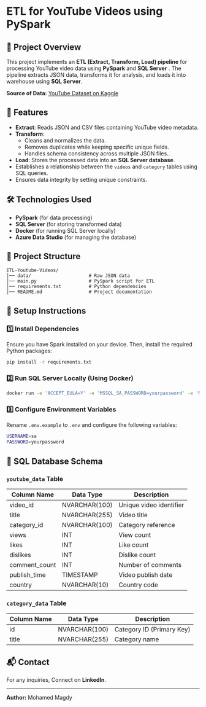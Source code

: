 # ETL for YouTube Videos using PySpark

## 📌 Project Overview
This project implements an **ETL (Extract, Transform, Load) pipeline** for processing YouTube video data using **PySpark** and **SQL Server** . The pipeline extracts JSON data, transforms it for analysis, and loads it into warehouse using **SQL Server**.

**Source of Data:** [YouTube Dataset on Kaggle](https://www.kaggle.com/datasets/datasnaek/youtube-new)

## 🚀 Features
- **Extract**: Reads JSON and CSV files containing YouTube video metadata.
- **Transform**:
  - Cleans and normalizes the data.
  - Removes duplicates while keeping specific unique fields.
  - Handles schema consistency across multiple JSON files..
- **Load**: Stores the processed data into an **SQL Server database**.
- Establishes a relationship between the `videos` and `category` tables using SQL queries.
- Ensures data integrity by setting unique constraints.

## 🛠️ Technologies Used
- **PySpark** (for data processing)
- **SQL Server** (for storing transformed data)
- **Docker** (for running SQL Server locally)
- **Azure Data Studio** (for managing the database)

## 📂 Project Structure
```
ETL-Youtube-Videos/
│── data/                     # Raw JSON data
│── main.py                   # PySpark script for ETL
│── requirements.txt          # Python dependencies
│── README.md                 # Project documentation
```

## 🔧 Setup Instructions
### 1️⃣ Install Dependencies
Ensure you have Spark installed on your device. Then, install the required Python packages:
```sh
pip install -r requirements.txt
```
### 2️⃣ Run SQL Server Locally (Using Docker)
```sh
docker run -e 'ACCEPT_EULA=Y' -e 'MSSQL_SA_PASSWORD=yourpassword' -e 'MSSQL_PID=Developer' -p 1433:1433 --name sqlserver -d mcr.microsoft.com/mssql/server:2022-latest
```
### 3️⃣ Configure Environment Variables
Rename `.env.example` to `.env` and configure the following variables:
```sh
USERNAME=sa
PASSWORD=yourpassword
```

## 📝 SQL Database Schema
### `youtube_data` Table
| Column Name        | Data Type      | Description |
|-------------------|--------------|-------------|
| video_id         | NVARCHAR(100) | Unique video identifier |
| title           | NVARCHAR(255) | Video title |
| category_id     | NVARCHAR(100) | Category reference |
| views           | INT          | View count |
| likes           | INT          | Like count |
| dislikes        | INT          | Dislike count |
| comment_count   | INT          | Number of comments |
| publish_time    | TIMESTAMP    | Video publish date |
| country         | NVARCHAR(10) | Country code |

### `category_data` Table
| Column Name  | Data Type      | Description |
|-------------|--------------|-------------|
| id          | NVARCHAR(100) | Category ID (Primary Key) |
| title       | NVARCHAR(255) | Category name |


## 📬 Contact
For any inquiries, Connect on **LinkedIn**.

---

**Author:** Mohamed Magdy
